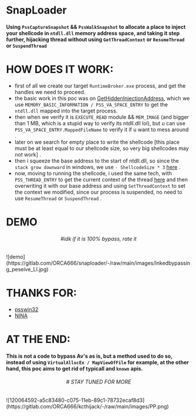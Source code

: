 # SnapLoader
#### Using `PssCaptureSnapshot` && `PssWalkSnapshot` to allocate a place to inject your shellcode in `ntdll.dll` memory address space, and taking it step further, hijacking thread without using `GetThreadContext` or `ResumeThread ` or `SuspendThread `

# HOW DOES IT WORK:
* first of all we create our target `RuntimeBroker.exe` process, and get the handles we need to proceed.
* the basic work in this poc was on [GetHiddenInjectionAddress](https://gitlab.com/ORCA666/snaploader/-/blob/main/SnapLoader/Snap.h#L24), which we use `MEMORY_BASIC_INFORMATION / PSS_VA_SPACE_ENTRY` to get the `ntdll.dll` mapped into the target process.
* then when we verify it is `EXECUTE_READ` module && `MEM_IMAGE` (and bigger than 1 MB, which is a stupid way to verify its ntdll.dll lol), but u can use `PSS_VA_SPACE_ENTRY.MappedFileName` to verify it if u want to mess around . 
* later on we search for empty place to write the shellcode [this place must be at least equal to our shellcode size, so very big shellcodes may not work] .
* then i squeeze the base address to the start of ntdll.dll, so since the `stack grow downward` in windows, we use `- ShellcodeSize * 3` [here](https://gitlab.com/ORCA666/snaploader/-/blob/main/SnapLoader/Snap.h#L93) .
* now, moving to running the shellcode, i used the same tech, with `PSS_THREAD_ENTRY` to get the current context of the thread [here](https://gitlab.com/ORCA666/snaploader/-/blob/main/SnapLoader/Snap.h#L177) and then overwriting it with our base address and using `SetThreadContext` to set the context we modified, since our process is suspended, no need to use `ResumeThread` or `SuspendThread` .

# DEMO
<h6 align="center"> <i>#idk if it is 100% bypass, rate it </i>  </h6>
![demo](https://gitlab.com/ORCA666/snaploader/-/raw/main/images/Inkedbypassing_peseive_LI.jpg)

# THANKS FOR:
* [psswin32](https://github.com/genghiskMSFT/psswin32)
* [NINA](https://github.com/NtRaiseHardError/NINA)

# AT THE END:
#### This is not a code to bypass Av's as is, but a method used to do so, instead of using `VirtualAllocEx / MapViewOfFile` for example, at the other hand, this poc aims to get rid of typicall and `known` apis.

<h6 align="center"> <i>#                                   STAY TUNED FOR MORE</i>  </h6> 
![120064592-a5c83480-c075-11eb-89c1-78732ecaf8d3](https://gitlab.com/ORCA666/kcthijack/-/raw/main/images/PP.png)
